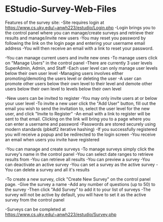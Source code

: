 # EStudio-Survey-Web-Files

Features of the survey site:
-Site requires login at https://www.cs.uky.edu/~anwh223/estudio/Login.php
-Login brings you to the control panel where you can manage/create surveys and retrieve their results and manage/invite new users
-You may reset you password by following the link on the login page and entering your username email address
-You will then receive an email with a link to reset your password.

-You can manage current users and invite new ones
-To manage users click on "Manage Users" in the control panel
-There are currently 3 user levels SuperAdmin, Admin, and Staff
-Each user level can only manage user levels below their own user level
  -Managing users involves either promoting/demoting the users level or deleting the user
  -A user can promote other users below their own level to their level and demote
     other users below their own level to levels below their own level

-New users can be invited to register
-You may only invite users at or below your user level
-To invite a new user click the "Add User" button, fill out the email you wish to send the invitation to, select the user level for the new user, and click "Invite to Register"
-An email with a link to register will be sent to that email.  Clicking on the link will bring you to a page where you can enter a username and password
-Passwords are stored securely using modern standards (pbkdf2 iterative hashing)
-If you successfully registered you will receive a popup and be redirected to the login screen
-You receive an email when users you invite have registered

-You can manage and create surveys
-To manage surveys simply click the survey's name in the control panel
-You can select date ranges to retrieve results from
-You can retrieve all results
-You can preview a survey
-You can deactivate an active survey
-You can set a survey as the active survey
-You can delete a survey and all it's results

-To create a new survey, click "Create New Survey" on the control panel page.
-Give the survey a name
-Add any number of questions (up to 50) to the survey
-Then click "Add Survey" to add it to your list of surveys
-The survey will not be active by default, you will have to set it as the active survey from the control panel

-Surveys can be completed at https://www.cs.uky.edu/~anwh223/estudio/Survey.php
